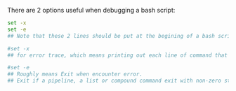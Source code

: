 There are 2 options useful when debugging a bash script:

```bash
set -x
set -e
## Note that these 2 lines should be put at the begining of a bash script

#set -x
## for error trace, which means printing out each line of command that's beeing executed

#set -e
## Roughly means Exit when encounter error.
## Exit if a pipeline, a list or compound command exit with non-zero status

```
